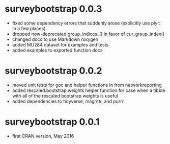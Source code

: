 
# surveybootstrap 0.0.3

* fixed some dependency errors that suddenly arose (explicitly use plyr:: in a few places)
* dropped now-deprecated group_indices_() in favor of cur_group_index()
* changed docs to use Markdown roxygen
* added MU284 dataset for examples and tests
* added examples to exported function docs

# surveybootstrap 0.0.2

* moved unit tests for goc and helper functions in from networkreporting
* added rescaled.bootstrap.weights helper function for case when a tibble with all of the rescaled bootstrap weights is useful
* added dependencies to tidyverse, magrittr, and purrr

# surveybootstrap 0.0.1

* first CRAN version, May 2016
